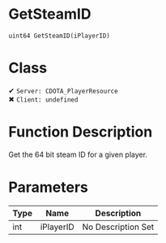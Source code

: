# GetSteamID
```
uint64 GetSteamID(iPlayerID)
```
# Class
✔ `Server: CDOTA_PlayerResource`  
✖ `Client: undefined`  

# Function Description
Get the 64 bit steam ID for a given player.
# Parameters
Type|Name|Description
--|--|--
int|iPlayerID|No Description Set
